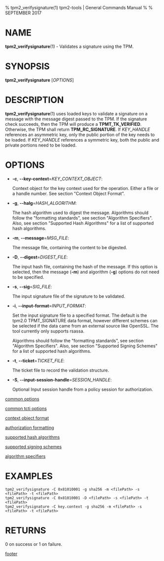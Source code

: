 % tpm2_verifysignature(1) tpm2-tools | General Commands Manual
%
% SEPTEMBER 2017

# NAME

**tpm2_verifysignature**(1) - Validates a signature using the TPM.

# SYNOPSIS

**tpm2_verifysignature** [*OPTIONS*]

# DESCRIPTION

**tpm2_verifysignature**(1) uses loaded keys to validate a signature on a message
with the message digest passed to the TPM. If the signature check succeeds,
then the TPM will produce a **TPMT_TK_VERIFIED**. Otherwise, the TPM shall return
**TPM_RC_SIGNATURE**. If _KEY\_HANDLE_ references an asymmetric key, only the
public portion of the key needs to be loaded. If _KEY\_HANDLE_ references a
symmetric key, both the public and private portions need to be loaded.

# OPTIONS

  * **-c**, **--key-context**=_KEY\_CONTEXT\_OBJECT_:

    Context object for the key context used for the operation. Either a file
    or a handle number. See section "Context Object Format".

  * **-g**, **--halg**=_HASH\_ALGORITHM_:

    The hash algorithm used to digest the message.
    Algorithms should follow the "formatting standards", see section
    "Algorithm Specifiers".
    Also, see section "Supported Hash Algorithms" for a list of supported hash
    algorithms.

  * **-m**, **--message**=_MSG\_FILE_:

    The message file, containing the content to be  digested.

  * **-D**, **--digest**=_DIGEST\_FILE_:

    The input hash file, containing the hash of the message. If this option is
    selected, then the message (**-m**) and algorithm (**-g**) options do not need
    to be specified.

  * **-s**, **--sig**=_SIG\_FILE_:

    The input signature file of the signature to be validated.

  * **-i**, **--input-format**=_INPUT\_FORMAT_:

    Set the input signature file to a specified format. The default is the tpm2.0 TPMT_SIGNATURE
    data format, however different schemes can be selected if the data came from an external
    source like OpenSSL. The tool currently only supports rsassa.

    Algorithms should follow the "formatting standards", see section
    "Algorithm Specifiers".
    Also, see section "Supported Signing Schemes" for a list of supported hash
    algorithms.

  * **-t**, **--ticket**=_TICKET\_FILE_:

    The ticket file to record the validation structure.

  * **-S**, **--input-session-handle**=_SESSION\_HANDLE_:

    Optional Input session handle from a policy session for authorization.

[common options](common/options.md)

[common tcti options](common/tcti.md)

[context object format](commmon/ctxobj.md)

[authorization formatting](common/password.md)

[supported hash algorithms](common/hash.md)

[supported signing schemes](common/signschemes.md)

[algorithm specifiers](common/alg.md)

# EXAMPLES

```
tpm2_verifysignature -C 0x81010001 -g sha256 -m <filePath> -s <filePath> -t <filePath>
tpm2_verifysignature -C 0x81010001 -D <filePath> -s <filePath> -t <filePath>
tpm2_verifysignature -C key.context -g sha256 -m <filePath> -s <filePath> -t <filePath>
```

# RETURNS

0 on success or 1 on failure.

[footer](common/footer.md)
